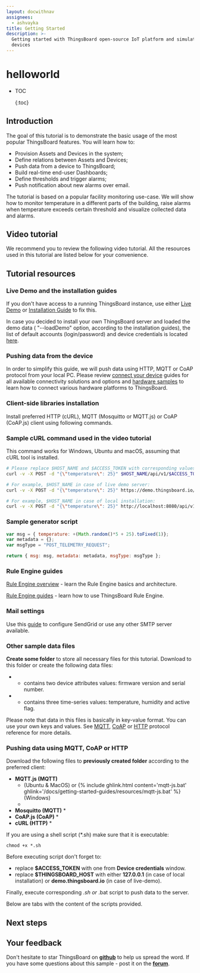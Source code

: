 ```yaml
---
layout: docwithnav
assignees:
  - ashvayka
title: Getting Started
description: >-
  Getting started with ThingsBoard open-source IoT platform and simulated IoT
  devices
---
```


# helloworld

* TOC

  {:toc}

## Introduction

The goal of this tutorial is to demonstrate the basic usage of the most popular ThingsBoard features. You will learn how to:

* Provision Assets and Devices in the system;
* Define relations between Assets and Devices;
* Push data from a device to ThingsBoard;
* Build real-time end-user Dashboards;
* Define thresholds and trigger alarms;
* Push notification about new alarms over email.

The tutorial is based on a popular facility monitoring use-case. We will show how to monitor temperature in a different parts of the building, raise alarms when temperature exceeds certain threshold and visualize collected data and alarms.

## Video tutorial

We recommend you to review the following video tutorial. All the resources used in this tutorial are listed below for your convenience.

## Tutorial resources

### Live Demo and the installation guides

If you don't have access to a running ThingsBoard instance, use either [Live Demo](https://demo.thingsboard.io/signup) or [Installation Guide](https://github.com/caoyingde/thingsboard.github.io/tree/9437083b88083a9b2563248432cbbe460867fbaf/docs/user-guide/install/installation-options/README.md) to fix this.

In case you decided to install your own ThingsBoard server and loaded the demo data \( "--loadDemo" option, according to the installation guides\), the list of default accounts \(login/password\) and device credentials is located [here](https://github.com/caoyingde/thingsboard.github.io/tree/9437083b88083a9b2563248432cbbe460867fbaf/docs/samples/demo-account/README.md).

### Pushing data from the device

In order to simplify this guide, we will push data using HTTP, MQTT or CoAP protocol from your local PC. Please review [connect your device](https://github.com/caoyingde/thingsboard.github.io/tree/9437083b88083a9b2563248432cbbe460867fbaf/docs/guides/README.md#AnchorIDConnectYourDevice) guides for all available connectivity solutions and options and [hardware samples](https://github.com/caoyingde/thingsboard.github.io/tree/9437083b88083a9b2563248432cbbe460867fbaf/docs/guides/README.md#AnchorIDHardwareSamples) to learn how to connect various hardware platforms to ThingsBoard.

### Client-side libraries installation

Install preferred HTTP \(cURL\), MQTT \(Mosquitto or MQTT.js\) or CoAP \(CoAP.js\) client using following commands.

### Sample cURL command used in the video tutorial

This command works for Windows, Ubuntu and macOS, assuming that cURL tool is installed.

```bash
# Please replace $HOST_NAME and $ACCESS_TOKEN with corresponding values.
curl -v -X POST -d "{\"temperature\": 25}" $HOST_NAME/api/v1/$ACCESS_TOKEN/telemetry --header "Content-Type:application/json"

# For example, $HOST_NAME in case of live demo server:
curl -v -X POST -d "{\"temperature\": 25}" https://demo.thingsboard.io/api/v1/$ACCESS_TOKEN/telemetry --header "Content-Type:application/json"

# For example, $HOST_NAME in case of local installation:
curl -v -X POST -d "{\"temperature\": 25}" http://localhost:8080/api/v1/$ACCESS_TOKEN/telemetry --header "Content-Type:application/json"
```

### Sample generator script

```javascript
var msg = { temperature: +(Math.random()*5 + 25).toFixed(1)};
var metadata = {};
var msgType = "POST_TELEMETRY_REQUEST";

return { msg: msg, metadata: metadata, msgType: msgType };
```

### Rule Engine guides

[Rule Engine overview](https://github.com/caoyingde/thingsboard.github.io/tree/9437083b88083a9b2563248432cbbe460867fbaf/docs/user-guide/rule-engine-2-0/overview/README.md) - learn the Rule Engine basics and architecture.

[Rule Engine guides](https://github.com/caoyingde/thingsboard.github.io/tree/9437083b88083a9b2563248432cbbe460867fbaf/docs/guides/README.md#AnchorIDDataProcessing) - learn how to use ThingsBoard Rule Engine.

### Mail settings

Use this [guide](https://github.com/caoyingde/thingsboard.github.io/tree/9437083b88083a9b2563248432cbbe460867fbaf/docs/user-guide/ui/mail-settings/README.md#step-31-sendgrid-configuration-example) to configure SendGrid or use any other SMTP server available.

### Other sample data files

**Create some folder** to store all necessary files for this tutorial. Download to this folder or create the following data files:

* * contains two device attributes values: firmware version and serial number.
* * contains three time-series values: temperature, humidity and active flag.

Please note that data in this files is basically in key-value format. You can use your own keys and values. See [MQTT](https://github.com/caoyingde/thingsboard.github.io/tree/9437083b88083a9b2563248432cbbe460867fbaf/docs/reference/mqtt-api/README.md#key-value-format), [CoAP](https://github.com/caoyingde/thingsboard.github.io/tree/9437083b88083a9b2563248432cbbe460867fbaf/docs/reference/coap-api/README.md#key-value-format) or [HTTP](https://github.com/caoyingde/thingsboard.github.io/tree/9437083b88083a9b2563248432cbbe460867fbaf/docs/reference/http-api/README.md#key-value-format) protocol reference for more details.

### Pushing data using MQTT, CoAP or HTTP

Download the following files to **previously created folder** according to the preferred client:

* **MQTT.js \(MQTT\)**
  *  \(Ubuntu & MacOS\) or {% include ghlink.html content='mqtt-js.bat' ghlink='/docs/getting-started-guides/resources/mqtt-js.bat' %} \(Windows\)
  * 
* **Mosquitto \(MQTT\)**
  * 
* **CoAP.js \(CoAP\)**
  * 
* **cURL \(HTTP\)**
  * 

If you are using a shell script \(\*.sh\) make sure that it is executable:

```text
chmod +x *.sh
```

Before executing script don't forget to:

* replace **$ACCESS\_TOKEN** with one from **Device credentials** window.
* replace **$THINGSBOARD\_HOST** with either **127.0.0.1** \(in case of local installation\) or **demo.thingsboard.io** \(in case of live-demo\).

Finally, execute corresponding _.sh or_ .bat script to push data to the server.

Below are tabs with the content of the scripts provided.

## Next steps

## Your feedback

Don't hesitate to star ThingsBoard on [**github**](https://github.com/thingsboard/thingsboard) to help us spread the word. If you have some questions about this sample - post it on the [**forum**](https://groups.google.com/forum/#!forum/thingsboard).

